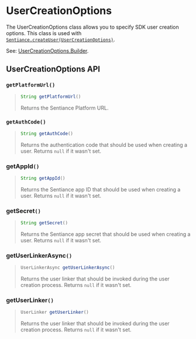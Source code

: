 # UserCreationOptions

The UserCreationOptions class allows you to specify SDK user creation options. This class is used with [`Sentiance.createUser(UserCreationOptions)`](../sentiance.md.md#createuser).

See: [UserCreationOptions.Builder](usercreationoptions.builder.md).

## UserCreationOptions API

### `getPlatformUrl()`

> ```java
> String getPlatformUrl()
> ```
>
> Returns the Sentiance Platform URL.

### `getAuthCode()`

> ```java
> String getAuthCode()
> ```
>
> Returns the authentication code that should be used when creating a user. Returns `null` if it wasn't set.

### getAppId`()`

> ```java
> String getAppId()
> ```
>
> Returns the Sentiance app ID that should be used when creating a user. Returns `null` if it wasn't set.

### getSecret`()`

> ```java
> String getSecret()
> ```
>
> Returns the Sentiance app secret that should be used when creating a user. Returns `null` if it wasn't set.



### getUserLinkerAsync`()`

> ```java
> UserLinkerAsync getUserLinkerAsync()
> ```
>
> Returns the user linker that should be invoked during the user creation process. Returns `null` if it wasn't set.



### getUserLinker`()`

> ```java
> UserLinker getUserLinker()
> ```
>
> Returns the user linker that should be invoked during the user creation process. Returns `null` if it wasn't set.
